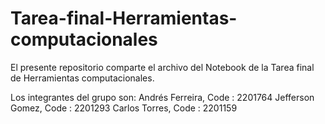 # Tarea-final-Herramientas-computacionales
El presente repositorio comparte el archivo del Notebook de la Tarea final de Herramientas computacionales.

Los integrantes del grupo son:
Andrés Ferreira, Code : 2201764
Jefferson Gomez, Code : 2201293
Carlos Torres, Code : 2201159
